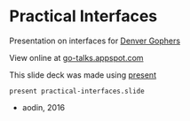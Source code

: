 Practical Interfaces
====================

Presentation on interfaces for [Denver Gophers](http://www.meetup.com/Denver-Go-Language-User-Group/)

View online at [go-talks.appspot.com](https://go-talks.appspot.com/github.com/aodin/go-interfaces/practical-interfaces.slide)

This slide deck was made using [present](https://godoc.org/golang.org/x/tools/present)

    present practical-interfaces.slide

- aodin, 2016
